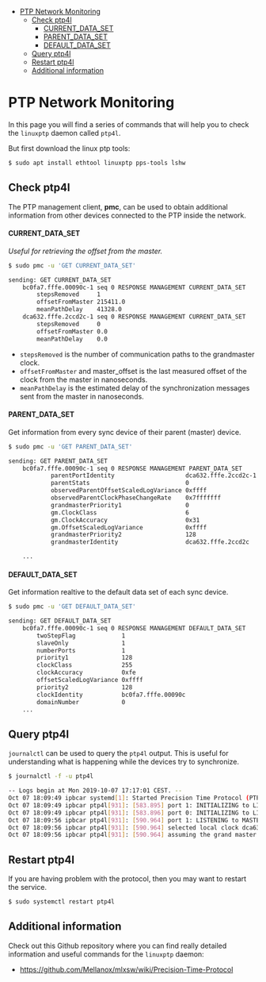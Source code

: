 <!-- START doctoc generated TOC please keep comment here to allow auto update -->
<!-- DON'T EDIT THIS SECTION, INSTEAD RE-RUN doctoc TO UPDATE -->

- [PTP Network Monitoring](#ptp-network-monitoring)
  - [Check ptp4l](#check-ptp4l)
    - [CURRENT_DATA_SET](#current_data_set)
    - [PARENT_DATA_SET](#parent_data_set)
    - [DEFAULT_DATA_SET](#default_data_set)
  - [Query ptp4l](#query-ptp4l)
  - [Restart ptp4l](#restart-ptp4l)
  - [Additional information](#additional-information)

<!-- END doctoc generated TOC please keep comment here to allow auto update -->

# PTP Network Monitoring

In this page you will find a series of commands that will help you to check the `linuxptp` daemon called `ptp4l`.

But first download the linux ptp tools:

```bash
$ sudo apt install ethtool linuxptp pps-tools lshw
```

## Check ptp4l

The PTP management client, **pmc**, can be used to obtain additional information from other devices connected to the PTP inside the network.

#### CURRENT_DATA_SET

_Useful for retrieving the offset from the master._

```bash
$ sudo pmc -u 'GET CURRENT_DATA_SET'
```

```bash
sending: GET CURRENT_DATA_SET
	bc0fa7.fffe.00090c-1 seq 0 RESPONSE MANAGEMENT CURRENT_DATA_SET
		stepsRemoved     1
		offsetFromMaster 215411.0
		meanPathDelay    41328.0
	dca632.fffe.2ccd2c-1 seq 0 RESPONSE MANAGEMENT CURRENT_DATA_SET
		stepsRemoved     0
		offsetFromMaster 0.0
		meanPathDelay    0.0
```

- `stepsRemoved` is the number of communication paths to the grandmaster clock.
- `offsetFromMaster` and master_offset is the last measured offset of the clock from the master in nanoseconds.
- `meanPathDelay` is the estimated delay of the synchronization messages sent from the master in nanoseconds.

#### PARENT_DATA_SET

Get information from every sync device of their parent (master) device.

```bash
$ sudo pmc -u 'GET PARENT_DATA_SET'
```

```bash
sending: GET PARENT_DATA_SET
	bc0fa7.fffe.00090c-1 seq 0 RESPONSE MANAGEMENT PARENT_DATA_SET
			parentPortIdentity                    dca632.fffe.2ccd2c-1
			parentStats                           0
			observedParentOffsetScaledLogVariance 0xffff
			observedParentClockPhaseChangeRate    0x7fffffff
			grandmasterPriority1                  0
			gm.ClockClass                         6
			gm.ClockAccuracy                      0x31
			gm.OffsetScaledLogVariance            0xffff
			grandmasterPriority2                  128
			grandmasterIdentity                   dca632.fffe.2ccd2c

	...
```

#### DEFAULT_DATA_SET

Get information realtive to the default data set of each sync device.

```bash
$ sudo pmc -u 'GET DEFAULT_DATA_SET'
```

```bash
sending: GET DEFAULT_DATA_SET
	bc0fa7.fffe.00090c-1 seq 0 RESPONSE MANAGEMENT DEFAULT_DATA_SET
		twoStepFlag             1
		slaveOnly               1
		numberPorts             1
		priority1               128
		clockClass              255
		clockAccuracy           0xfe
		offsetScaledLogVariance 0xffff
		priority2               128
		clockIdentity           bc0fa7.fffe.00090c
		domainNumber            0
	...
```

## Query ptp4l

`journalctl` can be used to query the `ptp4l` output. This is useful for understanding what is happening while the devices try to synchronize.

```bash
$ journalctl -f -u ptp4l
```

```bash
-- Logs begin at Mon 2019-10-07 17:17:01 CEST. --
Oct 07 18:09:49 ipbcar systemd[1]: Started Precision Time Protocol (PTP) service.
Oct 07 18:09:49 ipbcar ptp4l[931]: [583.895] port 1: INITIALIZING to LISTENING on INIT_COMPLETE
Oct 07 18:09:49 ipbcar ptp4l[931]: [583.896] port 0: INITIALIZING to LISTENING on INIT_COMPLETE
Oct 07 18:09:56 ipbcar ptp4l[931]: [590.964] port 1: LISTENING to MASTER on ANNOUNCE_RECEIPT_TIMEOUT_EXPIRES
Oct 07 18:09:56 ipbcar ptp4l[931]: [590.964] selected local clock dca632.fffe.2ccd2c as best master
Oct 07 18:09:56 ipbcar ptp4l[931]: [590.964] assuming the grand master role

```

## Restart ptp4l

If you are having problem with the protocol, then you may want to restart the service.

```bash
$ sudo systemctl restart ptp4l
```

## Additional information

Check out this Github repository where you can find really detailed information and useful commands for the `linuxptp` daemon:

- https://github.com/Mellanox/mlxsw/wiki/Precision-Time-Protocol
